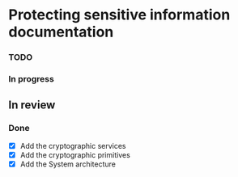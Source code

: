 # Protecting sensitive information documentation
### TODO 

### In progress  
 
## In review

### Done 
- [x] Add the cryptographic services  
- [x] Add the cryptographic primitives 
- [x] Add the System architecture